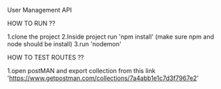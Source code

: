 User Management API

HOW TO RUN ??

1.clone the project
2.Inside project run 'npm install' (make sure npm and node should be install)
3.run 'nodemon'

HOW TO TEST ROUTES ??

1.open postMAN and export collection from this link 'https://www.getpostman.com/collections/7a4abb1e1c7d3f7967e2'